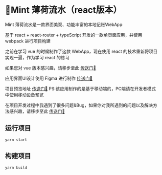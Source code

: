 # 🌿Mint 薄荷流水（react版本）

Mint 薄荷流水是一款界面美观、功能丰富的本地记账WebApp

基于 react + react-router + typeScript 开发的一款单页面应用，并使用 webpack 进行项目构建

之前在学习 vue 的时候制作了这款 WebApp，现在使用 react 的技术重新将项目实现一遍，作为学习 react 的练习

如果您对 vue 版本感兴趣，请移步至此 [传送门🚀](https://github.com/AlierQ/Mint-vue)

应用界面UI设计使用 Figma 进行制作 [传送门🚀](https://www.figma.com/file/0Sq4AXAqFWDlxJUYmK44XN/Mint)

项目预览地址 [传送门🚀](https://alierq.github.io/Mint-react-page/)  PS:该应用制作的是基于移动端的，PC端请在开发者模式中使用移动设备预览

在项目开发过程中我遇到了很多问题&Bug，如果你对我所遇到的问题以及解决方法感兴趣，请移步至此 [传送门🚀]()

## 运行项目

```
yarn start
```

## 构建项目

```
yarn build
```
